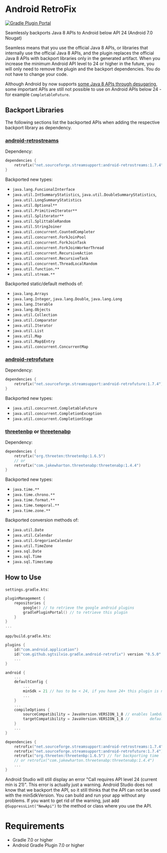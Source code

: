 # Android RetroFix

[![Gradle Plugin Portal](https://img.shields.io/gradle-plugin-portal/v/com.github.sgtsilvio.gradle.android-retrofix?color=brightgreen&style=for-the-badge)](https://plugins.gradle.org/plugin/com.github.sgtsilvio.gradle.android-retrofix)

Seamlessly backports Java 8 APIs to Android below API 24 (Android 7.0 Nougat)

Seamless means that you use the official Java 8 APIs, or libraries that internally use the official Java 8 APIs,
and the plugin replaces the official Java 8 APIs with backport libraries only in the generated artifact.
When you increase the minimum Android API level to 24 or higher in the future, 
you will only need to remove the plugin and the backport dependencies.
You do not have to change your code.

Although Android by now supports
[some Java 8 APIs through desugaring](https://developer.android.com/studio/write/java8-support-table),
some important APIs are still not possible to use on Android APIs below 24 - for example `CompletableFuture`.

## Backport Libraries

The following sections list the backported APIs when adding the respective backport library as dependency.

### [android-retrostreams](https://github.com/retrostreams/android-retrostreams)

Dependency:
```kotlin
dependencies {
    retrofix("net.sourceforge.streamsupport:android-retrostreams:1.7.4")
}
```

Backported new types:
- `java.lang.FuncionalInterface`
- `java.util.IntSummaryStatistics`, `java.util.DoubleSummaryStatistics`, `java.util.LongSummaryStatistics`
- `java.util.Optional**`
- `java.util.PrimitiveIterator**`
- `java.util.Spliterator**`
- `java.util.SplittableRandom`
- `java.util.StringJoiner`
- `java.util.concurrent.CountedCompleter`
- `java.util.concurrent.ForkJoinPool`
- `java.util.concurrent.ForkJoinTask`
- `java.util.concurrent.ForkJoinWorkerThread`
- `java.util.concurrent.RecursiveAction`
- `java.util.concurrent.RecursiveTask`
- `java.util.concurrent.ThreadLocalRandom`
- `java.util.function.**`
- `java.util.stream.**`

Backported static/default methods of:
- `java.lang.Arrays`
- `java.lang.Integer`, `java.lang.Double`, `java.lang.Long`
- `java.lang.Iterable`
- `java.lang.Objects`
- `java.util.Collection`
- `java.util.Comparator`
- `java.util.Iterator`
- `java.util.List`
- `java.util.Map`
- `java.util.Map$Entry`
- `java.util.concurrent.ConcurrentMap`

### [android-retrofuture](https://github.com/retrostreams/android-retrofuture)

Dependency:
```kotlin
dependencies {
    retrofix("net.sourceforge.streamsupport:android-retrofuture:1.7.4")
}
```

Backported new types:
- `java.util.concurrent.CompletableFuture`
- `java.util.concurrent.CompletionException`
- `java.util.concurrent.CompletionStage`

### [threetenbp](https://github.com/ThreeTen/threetenbp) or [threetenabp](https://github.com/JakeWharton/ThreeTenABP)

Dependency:
```kotlin
dependencies {
    retrofix("org.threeten:threetenbp:1.6.5")
    // or 
    retrofix("com.jakewharton.threetenabp:threetenabp:1.4.4")
}
```

Backported new types:
- `java.time.**`
- `java.time.chrono.**`
- `java.time.format.**`
- `java.time.temporal.**`
- `java.time.zone.**`

Backported conversion methods of:
- `java.util.Date`
- `java.util.Calendar`
- `java.util.GregorianCalendar`
- `java.util.TimeZone`
- `java.sql.Date`
- `java.sql.Time`
- `java.sql.Timestamp`


## How to Use

`settings.gradle.kts`:

```kotlin
pluginManagement {
    repositories {
        google() // to retrieve the google android plugins
        gradlePluginPortal() // to retrieve this plugin
    }
}
...
```

`app/build.gradle.kts`:

```kotlin
plugins {
    id("com.android.application")
    id("com.github.sgtsilvio.gradle.android-retrofix") version "0.5.0"
    ...
}

android {
    ...
    defaultConfig {
        ...
        minSdk = 21 // has to be < 24, if you have 24+ this plugin is not needed
        ...
    }
    ...
    compileOptions {
        sourceCompatibility = JavaVersion.VERSION_1_8 // enables lambdas, method references,
        targetCompatibility = JavaVersion.VERSION_1_8 //         default methods, static interface methods
    }
    ...
}

dependencies {
    retrofix("net.sourceforge.streamsupport:android-retrostreams:1.7.4") // for backporting streams
    retrofix("net.sourceforge.streamsupport:android-retrofuture:1.7.4") // for backporting future
    retrofix("org.threeten:threetenbp:1.6.5") // for backporting time
    // or retrofix("com.jakewharton.threetenabp:threetenabp:1.4.4")
    ...
}
```

Android Studio will still display an error "Call requires API level 24 (current min is 21)".
This error is actually just a warning.
Android Studio does not know that we backport the API, so it still thinks that the API can not be used with the 
minSdkVersion.
You can build and run your app without any problems.
If you want to get rid of the warning, just add `@SuppressLint("NewApi")` to the method or class where you use the API.

# Requirements

- Gradle 7.0 or higher
- Android Gradle Plugin 7.0 or higher
